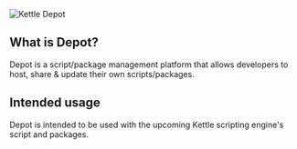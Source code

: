 ![Kettle Depot](https://i.imgur.com/OHB5K1z.png)

## What is Depot?

Depot is a script/package management platform that allows developers to host, share & update their own scripts/packages.

## Intended usage

Depot is intended to be used with the upcoming Kettle scripting engine's script and packages.
